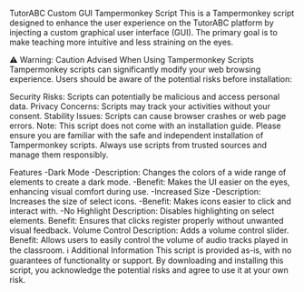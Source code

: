 TutorABC Custom GUI Tampermonkey Script
This is a Tampermonkey script designed to enhance the user experience on the TutorABC platform by injecting a custom graphical user interface (GUI). The primary goal is to make teaching more intuitive and less straining on the eyes.

:warning: Warning: Caution Advised When Using Tampermonkey Scripts
Tampermonkey scripts can significantly modify your web browsing experience. Users should be aware of the potential risks before installation:

Security Risks: Scripts can potentially be malicious and access personal data.
Privacy Concerns: Scripts may track your activities without your consent.
Stability Issues: Scripts can cause browser crashes or web page errors.
Note: This script does not come with an installation guide. Please ensure you are familiar with the safe and independent installation of Tampermonkey scripts. Always use scripts from trusted sources and manage them responsibly.

Features
-Dark Mode
-Description: Changes the colors of a wide range of elements to create a dark mode.
-Benefit: Makes the UI easier on the eyes, enhancing visual comfort during use.
-Increased Size
-Description: Increases the size of select icons.
-Benefit: Makes icons easier to click and interact with.
-No Highlight
Description: Disables highlighting on select elements.
Benefit: Ensures that clicks register properly without unwanted visual feedback.
Volume Control
Description: Adds a volume control slider.
Benefit: Allows users to easily control the volume of audio tracks played in the classroom.
:information_source: Additional Information
This script is provided as-is, with no guarantees of functionality or support. By downloading and installing this script, you acknowledge the potential risks and agree to use it at your own risk.
